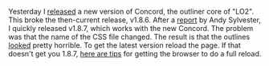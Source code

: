 Yesterday I <a href="http://scripting.com/2020/02/15.html#a161619">released</a> a new version of Concord, the outliner core of "LO2". This broke the then-current release, v1.8.6. After a <a href="https://github.com/scripting/Scripting-News/issues/150#issuecomment-586659712">report</a> by Andy Sylvester, I quickly released v1.8.7, which works with the new Concord. The problem was that the name of the CSS file changed. The result is that the outlines <a href="http://scripting.com/images/2020/02/16/funkyScreenShot.png">looked</a> pretty horrible. To get the latest version reload the page. If that doesn't get you 1.8.7, <a href="https://en.wikipedia.org/wiki/Wikipedia:Bypass_your_cache">here are tips</a> for getting the browser to do a full reload.
